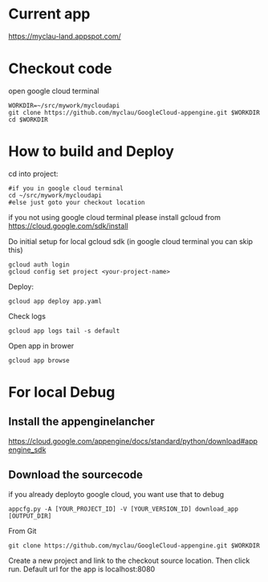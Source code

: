 Current app
===========
https://myclau-land.appspot.com/

Checkout code
============================
open google cloud terminal

	WORKDIR=~/src/mywork/mycloudapi
	git clone https://github.com/myclau/GoogleCloud-appengine.git $WORKDIR
	cd $WORKDIR


How to build and Deploy
=======================

cd into project:
	
	#if you in google cloud terminal
	cd ~/src/mywork/mycloudapi
	#else just goto your checkout location

if you not using google cloud terminal please install gcloud from https://cloud.google.com/sdk/install

Do initial setup for local gcloud sdk (in google cloud terminal you can skip this)

	gcloud auth login
	gcloud config set project <your-project-name>

Deploy:

	gcloud app deploy app.yaml
	
Check logs

	gcloud app logs tail -s default
	
Open app in brower

	gcloud app browse

For local Debug
===============

Install the appenginelancher
----------------------------

https://cloud.google.com/appengine/docs/standard/python/download#appengine_sdk

Download the sourcecode
-----------------------
if you already deployto  google cloud, you want use that to debug

	appcfg.py -A [YOUR_PROJECT_ID] -V [YOUR_VERSION_ID] download_app [OUTPUT_DIR]

From Git

	git clone https://github.com/myclau/GoogleCloud-appengine.git $WORKDIR


Create a new project and link to the checkout source location.
Then click run.
Default url for the app is localhost:8080


	
